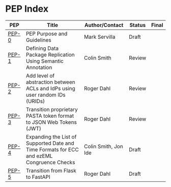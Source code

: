 # PEP Index

| PEP                    | Title                                                                                     | Author/Contact       | Status | Final |
|------------------------|-------------------------------------------------------------------------------------------|----------------------|--------|-------|
| [PEP-0](peps/pep-0.md) | PEP Purpose and Guidelines                                                                | Mark Servilla        | Draft  |       |
| [PEP-1](peps/pep-1.md) | Defining Data Package Replication Using Semantic Annotation                               | Colin Smith          | Review |       |
| [PEP-2](peps/pep-2.md) | Add level of abstraction between ACLs and IdPs using user random IDs (URIDs)              | Roger Dahl           | Review |       |
| [PEP-3](peps/pep-3.md) | Transition proprietary PASTA token format to JSON Web Tokens (JWT)                        | Roger Dahl           | Review |       |
| [PEP-4](peps/pep-4.md) | Expanding the List of Supported Date and Time Formats for ECC and ezEML Congruence Checks | Colin Smith, Jon Ide | Draft  |       |
| [PEP-5](peps/pep-5.md) | Transition from Flask to FastAPI                                                          | Roger Dahl           | Draft  |       |
